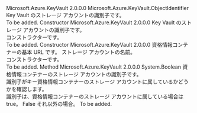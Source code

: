 <Type Name="StorageAccountIdentifier" FullName="Microsoft.Azure.KeyVault.StorageAccountIdentifier">
  <TypeSignature Language="C#" Value="public sealed class StorageAccountIdentifier : Microsoft.Azure.KeyVault.ObjectIdentifier" />
  <TypeSignature Language="ILAsm" Value=".class public auto ansi sealed beforefieldinit StorageAccountIdentifier extends Microsoft.Azure.KeyVault.ObjectIdentifier" />
  <TypeSignature Language="DocId" Value="T:Microsoft.Azure.KeyVault.StorageAccountIdentifier" />
  <TypeSignature Language="VB.NET" Value="Public NotInheritable Class StorageAccountIdentifier&#xA;Inherits ObjectIdentifier" />
  <TypeSignature Language="F#" Value="type StorageAccountIdentifier = class&#xA;    inherit ObjectIdentifier" />
  <AssemblyInfo>
    <AssemblyName>Microsoft.Azure.KeyVault</AssemblyName>
    <AssemblyVersion>2.0.0.0</AssemblyVersion>
  </AssemblyInfo>
  <Base>
    <BaseTypeName>Microsoft.Azure.KeyVault.ObjectIdentifier</BaseTypeName>
  </Base>
  <Interfaces />
  <Docs>
    <summary>
            Key Vault のストレージ アカウントの識別子です。
            </summary>
    <remarks>To be added.</remarks>
  </Docs>
  <Members>
    <Member MemberName=".ctor">
      <MemberSignature Language="C#" Value="public StorageAccountIdentifier (string identifier);" />
      <MemberSignature Language="ILAsm" Value=".method public hidebysig specialname rtspecialname instance void .ctor(string identifier) cil managed" />
      <MemberSignature Language="DocId" Value="M:Microsoft.Azure.KeyVault.StorageAccountIdentifier.#ctor(System.String)" />
      <MemberSignature Language="VB.NET" Value="Public Sub New (identifier As String)" />
      <MemberSignature Language="F#" Value="new Microsoft.Azure.KeyVault.StorageAccountIdentifier : string -&gt; Microsoft.Azure.KeyVault.StorageAccountIdentifier" Usage="new Microsoft.Azure.KeyVault.StorageAccountIdentifier identifier" />
      <MemberType>Constructor</MemberType>
      <AssemblyInfo>
        <AssemblyName>Microsoft.Azure.KeyVault</AssemblyName>
        <AssemblyVersion>2.0.0.0</AssemblyVersion>
      </AssemblyInfo>
      <Parameters>
        <Parameter Name="identifier" Type="System.String" />
      </Parameters>
      <Docs>
        <param name="identifier">Key Vault のストレージ アカウントの識別子です。</param>
        <summary>
            コンストラクターです。
            </summary>
        <remarks>To be added.</remarks>
      </Docs>
    </Member>
    <Member MemberName=".ctor">
      <MemberSignature Language="C#" Value="public StorageAccountIdentifier (string vaultBaseUrl, string name);" />
      <MemberSignature Language="ILAsm" Value=".method public hidebysig specialname rtspecialname instance void .ctor(string vaultBaseUrl, string name) cil managed" />
      <MemberSignature Language="DocId" Value="M:Microsoft.Azure.KeyVault.StorageAccountIdentifier.#ctor(System.String,System.String)" />
      <MemberSignature Language="VB.NET" Value="Public Sub New (vaultBaseUrl As String, name As String)" />
      <MemberSignature Language="F#" Value="new Microsoft.Azure.KeyVault.StorageAccountIdentifier : string * string -&gt; Microsoft.Azure.KeyVault.StorageAccountIdentifier" Usage="new Microsoft.Azure.KeyVault.StorageAccountIdentifier (vaultBaseUrl, name)" />
      <MemberType>Constructor</MemberType>
      <AssemblyInfo>
        <AssemblyName>Microsoft.Azure.KeyVault</AssemblyName>
        <AssemblyVersion>2.0.0.0</AssemblyVersion>
      </AssemblyInfo>
      <Parameters>
        <Parameter Name="vaultBaseUrl" Type="System.String" />
        <Parameter Name="name" Type="System.String" />
      </Parameters>
      <Docs>
        <param name="vaultBaseUrl">資格情報コンテナーの基本 URL です。</param>
        <param name="name">ストレージ アカウントの名前。</param>
        <summary>
            コンストラクターです。
            </summary>
        <remarks>To be added.</remarks>
      </Docs>
    </Member>
    <Member MemberName="IsStorageAccountIdentifier">
      <MemberSignature Language="C#" Value="public static bool IsStorageAccountIdentifier (string identifier);" />
      <MemberSignature Language="ILAsm" Value=".method public static hidebysig bool IsStorageAccountIdentifier(string identifier) cil managed" />
      <MemberSignature Language="DocId" Value="M:Microsoft.Azure.KeyVault.StorageAccountIdentifier.IsStorageAccountIdentifier(System.String)" />
      <MemberSignature Language="VB.NET" Value="Public Shared Function IsStorageAccountIdentifier (identifier As String) As Boolean" />
      <MemberSignature Language="F#" Value="static member IsStorageAccountIdentifier : string -&gt; bool" Usage="Microsoft.Azure.KeyVault.StorageAccountIdentifier.IsStorageAccountIdentifier identifier" />
      <MemberType>Method</MemberType>
      <AssemblyInfo>
        <AssemblyName>Microsoft.Azure.KeyVault</AssemblyName>
        <AssemblyVersion>2.0.0.0</AssemblyVersion>
      </AssemblyInfo>
      <ReturnValue>
        <ReturnType>System.Boolean</ReturnType>
      </ReturnValue>
      <Parameters>
        <Parameter Name="identifier" Type="System.String" />
      </Parameters>
      <Docs>
        <param name="identifier">資格情報コンテナーのストレージ アカウントの識別子です。</param>
        <summary>
            識別子がキー資格情報コンテナーのストレージ アカウントに属しているかどうかを確認します。
            </summary>
        <returns>識別子は、資格情報コンテナーのストレージ アカウントに属している場合は true。 False それ以外の場合。</returns>
        <remarks>To be added.</remarks>
      </Docs>
    </Member>
  </Members>
</Type>